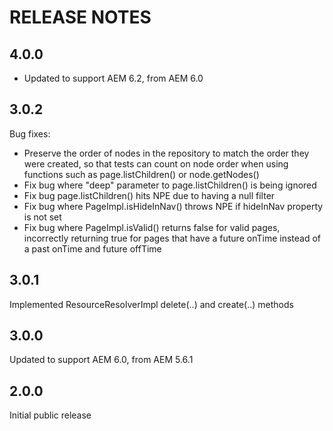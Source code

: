 # RELEASE NOTES

## 4.0.0
* Updated to support AEM 6.2, from AEM 6.0

## 3.0.2

Bug fixes:

* Preserve the order of nodes in the repository to match the order they were created, so that tests can count on node
  order when using functions such as page.listChildren() or node.getNodes()
* Fix bug where "deep" parameter to page.listChildren() is being ignored
* Fix bug page.listChildren() hits NPE due to having a null filter
* Fix bug where PageImpl.isHideInNav() throws NPE if hideInNav property is not set
* Fix bug where PageImpl.isValid() returns false for valid pages, incorrectly returning true for pages that have a
  future onTime instead of a past onTime and future offTime

## 3.0.1

Implemented ResourceResolverImpl delete(..) and create(..) methods

## 3.0.0

Updated to support AEM 6.0, from AEM 5.6.1

## 2.0.0

Initial public release
